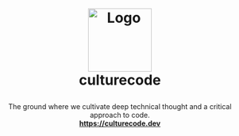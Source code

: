 <h1>
<p align="center">
  <a href="https://github.com/culturecode-org">
    <img src="https://avatars.githubusercontent.com/u/213224329?s=200&v=4" alt="Logo" width="128">
  </a>
  <br>culturecode
</h1>
  <p align="center">
    The ground where we cultivate deep technical thought and a critical approach to code.
    <br />
    <strong><a href="https://culturecode.dev">https://culturecode.dev</a></strong>
  </p>
</p>
